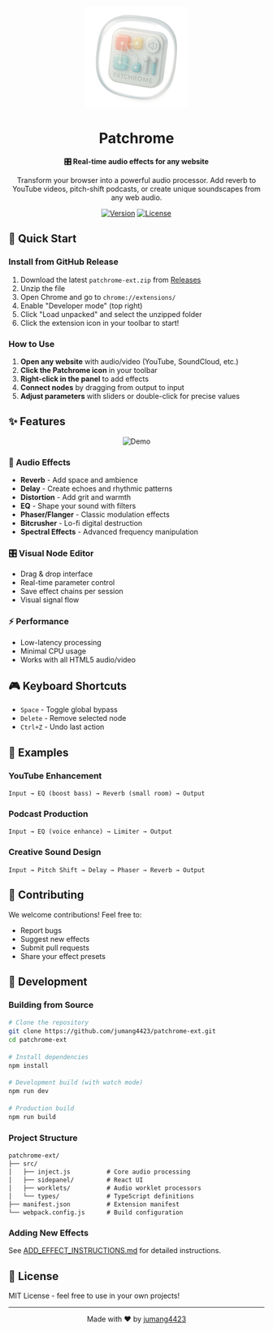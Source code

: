 <div align="center">
  <img src="logo.png" alt="Patchrome Logo" width="200"/>
  
  # Patchrome

  **🎛️ Real-time audio effects for any website**
  
  Transform your browser into a powerful audio processor. Add reverb to YouTube videos, pitch-shift podcasts, or create unique soundscapes from any web audio.

  [![Version](https://img.shields.io/badge/version-1.0.0-blue.svg)](https://github.com/jumang4423/patchrome-ext/releases)
  [![License](https://img.shields.io/badge/license-MIT-green.svg)](LICENSE)
</div>

## 🚀 Quick Start

### Install from GitHub Release

1. Download the latest `patchrome-ext.zip` from [Releases](https://github.com/jumang4423/patchrome-ext/releases)
2. Unzip the file
3. Open Chrome and go to `chrome://extensions/`
4. Enable "Developer mode" (top right)
5. Click "Load unpacked" and select the unzipped folder
6. Click the extension icon in your toolbar to start!

### How to Use

1. **Open any website** with audio/video (YouTube, SoundCloud, etc.)
2. **Click the Patchrome icon** in your toolbar
3. **Right-click in the panel** to add effects
4. **Connect nodes** by dragging from output to input
5. **Adjust parameters** with sliders or double-click for precise values

## ✨ Features

<div align="center">
  <img src="https://github.com/jumang4423/patchrome-ext/assets/demo.gif" alt="Demo" width="600"/>
</div>

### 🎵 Audio Effects
- **Reverb** - Add space and ambience
- **Delay** - Create echoes and rhythmic patterns  
- **Distortion** - Add grit and warmth
- **EQ** - Shape your sound with filters
- **Phaser/Flanger** - Classic modulation effects
- **Bitcrusher** - Lo-fi digital destruction
- **Spectral Effects** - Advanced frequency manipulation

### 🎛️ Visual Node Editor
- Drag & drop interface
- Real-time parameter control
- Save effect chains per session
- Visual signal flow

### ⚡ Performance
- Low-latency processing
- Minimal CPU usage
- Works with all HTML5 audio/video

## 🎮 Keyboard Shortcuts

- `Space` - Toggle global bypass
- `Delete` - Remove selected node
- `Ctrl+Z` - Undo last action

## 🌟 Examples

### YouTube Enhancement
```
Input → EQ (boost bass) → Reverb (small room) → Output
```

### Podcast Production
```
Input → EQ (voice enhance) → Limiter → Output
```

### Creative Sound Design
```
Input → Pitch Shift → Delay → Phaser → Reverb → Output
```

## 🤝 Contributing

We welcome contributions! Feel free to:
- Report bugs
- Suggest new effects
- Submit pull requests
- Share your effect presets

## 📝 Development

### Building from Source

```bash
# Clone the repository
git clone https://github.com/jumang4423/patchrome-ext.git
cd patchrome-ext

# Install dependencies
npm install

# Development build (with watch mode)
npm run dev

# Production build
npm run build
```

### Project Structure
```
patchrome-ext/
├── src/
│   ├── inject.js          # Core audio processing
│   ├── sidepanel/         # React UI
│   ├── worklets/          # Audio worklet processors
│   └── types/             # TypeScript definitions
├── manifest.json          # Extension manifest
└── webpack.config.js      # Build configuration
```

### Adding New Effects

See [ADD_EFFECT_INSTRUCTIONS.md](ADD_EFFECT_INSTRUCTIONS.md) for detailed instructions.

## 📄 License

MIT License - feel free to use in your own projects!

---

<div align="center">
  Made with ❤️ by <a href="https://github.com/jumang4423">jumang4423</a>
</div>